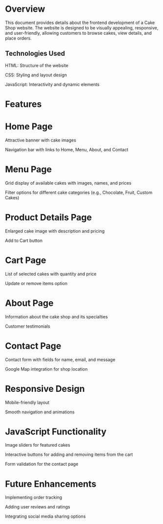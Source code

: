 # Overview

This document provides details about the frontend development of a Cake Shop website. The website is designed to be visually appealing, responsive, and user-friendly, allowing customers to browse cakes, view details, and place orders.

## Technologies Used

HTML: Structure of the website

CSS: Styling and layout design

JavaScript: Interactivity and dynamic elements

# Features

# Home Page

Attractive banner with cake images

Navigation bar with links to Home, Menu, About, and Contact

# Menu Page

Grid display of available cakes with images, names, and prices

Filter options for different cake categories (e.g., Chocolate, Fruit, Custom Cakes)

# Product Details Page

Enlarged cake image with description and pricing

Add to Cart button

# Cart Page

List of selected cakes with quantity and price

Update or remove items option

# About Page

Information about the cake shop and its specialties

Customer testimonials

# Contact Page

Contact form with fields for name, email, and message

Google Map integration for shop location

# Responsive Design

Mobile-friendly layout

Smooth navigation and animations

# JavaScript Functionality

Image sliders for featured cakes

Interactive buttons for adding and removing items from the cart

Form validation for the contact page

# Future Enhancements

Implementing order tracking

Adding user reviews and ratings

Integrating social media sharing options

